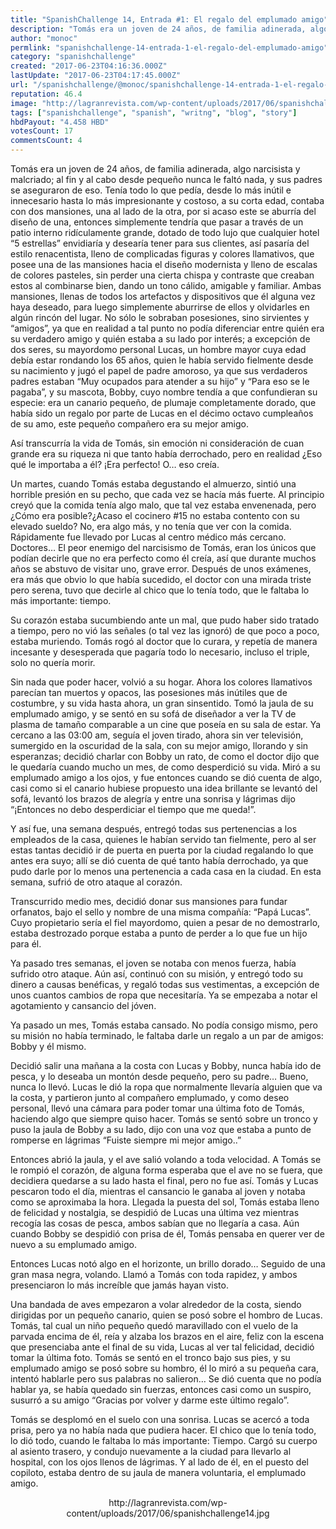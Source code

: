 ```yaml
---
title: "SpanishChallenge 14, Entrada #1: El regalo del emplumado amigo"
description: "Tomás era un joven de 24 años, de familia adinerada, algo narcisista y malcriado; al fin y al cabo desde pequeño nunca le faltó nada, y sus padres se ..."
author: "monoc"
permlink: "spanishchallenge-14-entrada-1-el-regalo-del-emplumado-amigo"
category: "spanishchallenge"
created: "2017-06-23T04:16:36.000Z"
lastUpdate: "2017-06-23T04:17:45.000Z"
url: "/spanishchallenge/@monoc/spanishchallenge-14-entrada-1-el-regalo-del-emplumado-amigo"
reputation: 46.4
image: "http://lagranrevista.com/wp-content/uploads/2017/06/spanishchallenge14.jpg"
tags: ["spanishchallenge", "spanish", "writng", "blog", "story"]
hbdPayout: "4.458 HBD"
votesCount: 17
commentsCount: 4
---
```


Tomás era un joven de 24 años, de familia adinerada, algo narcisista y malcriado; al fin y al cabo desde pequeño nunca le faltó nada, y sus padres se aseguraron de eso. Tenía todo lo que pedía, desde lo más inútil e innecesario hasta lo más impresionante y costoso, a su corta edad, contaba con dos mansiones, una al lado de la otra, por si acaso este se aburría del diseño de una, entonces simplemente tendría que pasar a través de un patio interno ridículamente grande, dotado de todo lujo que cualquier hotel “5 estrellas” envidiaría y desearía tener para sus clientes, así pasaría del estilo renacentista, lleno de complicadas figuras y colores llamativos, que posee una de las mansiones hacia el diseño modernista y lleno de escalas de colores pasteles, sin perder una cierta chispa  y contraste que creaban  estos al combinarse bien, dando un tono cálido, amigable y familiar. Ambas mansiones, llenas de todos los artefactos y dispositivos que él alguna vez haya deseado, para luego simplemente aburrirse de ellos y olvidarles en algún rincón del lugar. No sólo le sobraban posesiones, sino sirvientes y “amigos”, ya que en realidad a tal punto no podía diferenciar entre quién era su verdadero amigo y quién estaba a su lado por interés; a excepción de dos seres, su mayordomo personal Lucas, un hombre mayor cuya edad debía estar rondando los 65 años, quien le había servido fielmente desde su nacimiento y jugó el papel de padre amoroso, ya que sus verdaderos padres estaban “Muy ocupados para atender a su hijo” y “Para eso se le pagaba”, y su mascota, Bobby, cuyo nombre tendía a que confundieran su especie: era un canario pequeño, de plumaje completamente dorado, que había sido un regalo por parte de Lucas en el décimo octavo cumpleaños de su amo, este pequeño compañero era su mejor amigo.

Así transcurría la vida de Tomás, sin emoción ni consideración de cuan grande era su riqueza ni que tanto había derrochado, pero en realidad ¿Eso qué le importaba a él? ¡Era perfecto! O… eso creía.

Un martes, cuando Tomás estaba degustando el almuerzo, sintió una horrible presión en su pecho, que cada vez se hacía más fuerte. Al principio creyó que la comida tenía algo malo, que tal vez estaba envenenada, pero ¿Cómo era posible?¿Acaso el cocinero #15 no estaba contento con su elevado sueldo? No, era algo más, y no tenía que ver con la comida. Rápidamente fue llevado por Lucas al centro médico más cercano. Doctores… El peor enemigo del narcisismo de Tomás, eran los únicos que podían decirle que no era perfecto como él creía, así que durante muchos años se abstuvo de visitar uno, grave error. Después de unos exámenes, era más que obvio lo que había sucedido, el doctor con una mirada triste pero serena, tuvo que decirle al chico que lo tenía todo, que le faltaba lo más importante: tiempo.

Su corazón estaba sucumbiendo ante un mal, que pudo haber sido tratado a tiempo, pero no vió las señales (o tal vez las ignoró) de que poco a poco, estaba muriendo. Tomás rogó al doctor que lo curara, y repetía de manera incesante y desesperada que pagaría todo lo necesario, incluso el triple, solo no quería morir.

Sin nada que poder hacer, volvió a su hogar. Ahora los colores llamativos parecían tan muertos y opacos, las posesiones más inútiles que de costumbre, y su vida hasta ahora, un gran sinsentido. Tomó la jaula de su emplumado amigo, y se sentó en su sofá de diseñador a ver la TV de plasma de tamaño comparable a un cine que poseía en su sala de estar. Ya cercano a las 03:00 am, seguía el joven tirado, ahora sin ver televisión, sumergido en la oscuridad de la sala, con su mejor amigo, llorando y sin esperanzas; decidió charlar con Bobby un rato, de como el doctor dijo que le quedaría cuando mucho un mes, de como desperdició su vida. Miró a su emplumado amigo a los ojos, y fue entonces cuando se dió cuenta de algo, casi como si el canario hubiese propuesto una idea brillante se levantó del sofá, levantó los brazos de alegría y entre una sonrisa y lágrimas dijo “¡Entonces no debo desperdiciar el tiempo que me queda!”.

Y así fue, una semana después, entregó todas sus pertenencias a los empleados de la casa, quienes le habían servido tan fielmente, pero al ser estas tantas decidió ir de puerta en puerta por la ciudad regalando lo que antes era suyo; allí se dió cuenta de qué tanto había derrochado, ya que pudo darle por lo menos una pertenencia a cada casa en la ciudad. En esta semana, sufrió de otro ataque al corazón.

Transcurrido medio mes, decidió donar sus mansiones para fundar orfanatos, bajo el sello y nombre de una misma compañía: “Papá Lucas”. Cuyo propietario sería el fiel mayordomo, quien a pesar de no demostrarlo, estaba destrozado porque estaba a punto de perder a lo que fue un hijo para él.

Ya pasado tres semanas, el joven se notaba con menos fuerza, había sufrido otro ataque. Aún así, continuó con su misión, y entregó todo su dinero a causas benéficas, y regaló todas sus vestimentas, a excepción de unos cuantos cambios de ropa que necesitaría. Ya se empezaba a notar el agotamiento y cansancio del jóven.

Ya pasado un mes, Tomás estaba cansado. No podía consigo mismo, pero su misión no había terminado, le faltaba darle un regalo a un par de amigos: Bobby y él mismo.

Decidió salir una mañana a la costa con Lucas y Bobby, nunca había ido de pesca, y lo deseaba un montón desde pequeño, pero su padre… Bueno, nunca lo llevó. Lucas le dió la ropa que normalmente llevaría alguien que va la costa, y partieron junto al compañero emplumado, y como deseo personal, llevó una cámara para poder tomar una última foto de Tomás, haciendo algo que siempre quiso hacer. Tomás se sentó sobre un tronco y puso la jaula de Bobby a su lado, dijo con una voz que estaba a punto de romperse en lágrimas “Fuiste siempre mi mejor amigo..”

Entonces abrió la jaula, y el ave salió volando a toda velocidad. A Tomás se le rompió el corazón, de alguna forma esperaba que el ave no se fuera, que decidiera quedarse a su lado hasta el final, pero no fue así. Tomás y Lucas pescaron todo el día, mientras el cansancio le ganaba al joven y notaba como se aproximaba la hora. Llegada la puesta del sol, Tomás estaba lleno de felicidad y nostalgia, se despidió de Lucas una última vez mientras recogía las cosas de pesca, ambos sabían que no llegaría a casa. Aún cuando Bobby se despidió con prisa de él, Tomás pensaba en querer ver de nuevo a su emplumado amigo.

Entonces Lucas notó algo en el horizonte, un brillo dorado… Seguido de una gran masa negra, volando. Llamó a Tomás con toda rapidez, y ambos presenciaron lo más increíble que jamás hayan visto.

Una bandada de aves empezaron a volar alrededor de la costa, siendo dirigidas por un pequeño canario, quien se posó sobre el hombro de Lucas. Tomás, tal cual un niño pequeño quedó maravillado con el vuelo de la parvada encima de él, reía y alzaba los brazos en el aire, feliz con la escena que presenciaba ante el final de su vida, Lucas al ver tal felicidad, decidió tomar la última foto. Tomás se sentó en el tronco bajo sus pies, y su emplumado amigo se posó sobre su hombro, él lo miró a su pequeña cara, intentó hablarle pero sus palabras no salieron… Se dió cuenta que no podía hablar ya, se había quedado sin fuerzas, entonces casi como un suspiro, susurró a su amigo “Gracias por volver y darme este último regalo”.

Tomás se desplomó en el suelo con una sonrisa. Lucas se acercó a toda prisa, pero ya no había nada que pudiera hacer. El chico que lo tenía todo, lo dió todo, cuando le faltaba lo más importante: Tiempo.
Cargó su cuerpo al asiento trasero, y condujo nuevamente a la ciudad para llevarlo al hospital, con los ojos llenos de lágrimas. Y al lado de él, en el puesto del copiloto, estaba dentro de su jaula de manera voluntaria, el emplumado amigo.

<center>http://lagranrevista.com/wp-content/uploads/2017/06/spanishchallenge14.jpg</center>